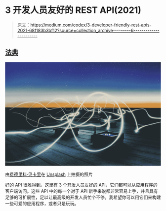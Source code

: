 # 3 开发人员友好的 REST API(2021)

> 原文：<https://medium.com/codex/3-developer-friendly-rest-apis-2021-68f183b3bf12?source=collection_archive---------6----------------------->

## [法典](http://medium.com/codex)

![](img/81dbb3998700ea8e31a1ac1aeee96753.png)

由[费德里科·贝卡里](https://unsplash.com/@federize?utm_source=medium&utm_medium=referral)在 [Unsplash](https://unsplash.com?utm_source=medium&utm_medium=referral) 上拍摄的照片

好的 API 很难得到。这里有 3 个开发人员友好的 API，它们都可以从应用程序的客户端访问。这些 API 中的每一个对于 API 新手来说都非常容易上手，并且具有足够的可扩展性，足以让最高级的开发人员忙个不停。我希望你可以用它们来构建一些可爱的应用程序，或者只是玩玩。